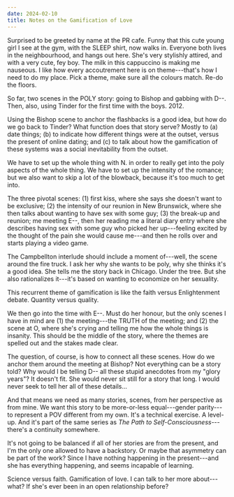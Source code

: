 ```yaml
---
date: 2024-02-10
title: Notes on the Gamification of Love
---
```


Surprised to be greeted by name at the PR cafe. Funny that this cute young girl I see at the gym, with the SLEEP shirt, now walks in. Everyone both lives in the neighbourhood, and hangs out here. She's very stylishly attired, and with a very cute, fey boy. The milk in this cappuccino is making me nauseous. I like how every accoutrement here is on theme---that's how I need to do my place. Pick a theme, make sure all the colours match. Re-do the floors.

So far, two scenes in the POLY story: going to Bishop and gabbing with D--. Then, also, using Tinder for the first time with the boys. 2012.

Using the Bishop scene to anchor the flashbacks is a good idea, but how do we go back to Tinder? What function does that story serve? Mostly to (a) date things; (b) to indicate how different things were at the outset, versus the present of online dating; and (c) to talk about how the gamification of these systems was a social inevitability from the outset.

We have to set up the whole thing with N. in order to really get into the poly aspects of the whole thing. We have to set up the intensity of the romance; but we also want to skip a lot of the blowback, because it's too much to get into.

The three pivotal scenes: (1) first kiss, where she says she doesn't want to be exclusive; (2) the intensity of our reunion in New Brunswick, where she then talks about wanting to have sex with some guy; (3) the break-up and reunion; me meeting E--, then her reading me a literal diary entry where she describes having sex with some guy who picked her up---feeling excited by the thought of the pain she would cause me---and then he rolls over and starts playing a video game.

The Campbellton interlude should include a moment of---well, the scene around the fire truck. I ask her why she wants to be poly, why she thinks it's a good idea. She tells me the story back in Chicago. Under the tree. But she also rationalizes it---it's based on wanting to economize on her sexuality.

This recurrent theme of gamification is like the faith versus Enlightenment debate. Quantity versus quality.

We then go into the time with E--. Must do her honour, but the only scenes I have in mind are (1) the meeting---the TRUTH of the meeting; and (2) the scene at O, where she's crying and telling me how the whole things is insanity. This should be the middle of the story, where the themes are spelled out and the stakes made clear.

The question, of course, is how to connect all these scenes. How do we anchor them around the meeting at Bishop? Not everything can be a story told? Why would I be telling D-- all these stupid anecdotes from my "glory years"? It doesn't fit. She would never sit still for a story that long. I would never seek to tell her all of these details...

And that means we need as many stories, scenes, from her perspective as from mine. We want this story to be more-or-less equal---gender parity---to represent a POV different from my own. It's a technical exercise. A level-up. And it's part of the same series as *The Path to Self-Consciousness*---there's a continuity somewhere.

It's not going to be balanced if all of her stories are from the present, and I'm the only one allowed to have a backstory. Or maybe that asymmetry can be part of the work? Since I have nothing happening in the present---and she has everything happening, and seems incapable of learning.

Science versus faith. Gamification of love. I can talk to her more about---what? If she's ever been in an open relationship before?
